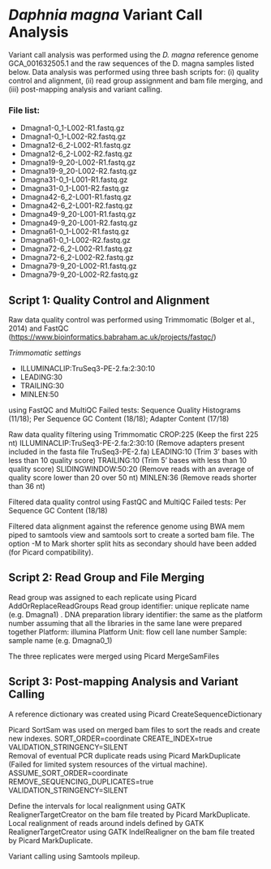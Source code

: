 # <i>Daphnia magna</i> Variant Call Analysis
Variant call analysis was performed using the <i>D. magna</i> reference genome GCA_001632505.1 and the raw sequences of the D. magna samples listed below. Data analysis was performed using three bash scripts for: (i) quality control and alignment, (ii) read group assignment and bam file merging, and (iii) post-mapping analysis and variant calling.  

### File list:
* Dmagna1-0_1-L002-R1.fastq.gz
* Dmagna1-0_1-L002-R2.fastq.gz
* Dmagna12-6_2-L002-R1.fastq.gz
* Dmagna12-6_2-L002-R2.fastq.gz
* Dmagna19-9_20-L002-R1.fastq.gz
* Dmagna19-9_20-L002-R2.fastq.gz
* Dmagna31-0_1-L001-R1.fastq.gz
* Dmagna31-0_1-L001-R2.fastq.gz
* Dmagna42-6_2-L001-R1.fastq.gz
* Dmagna42-6_2-L001-R2.fastq.gz
* Dmagna49-9_20-L001-R1.fastq.gz
* Dmagna49-9_20-L001-R2.fastq.gz
* Dmagna61-0_1-L002-R1.fastq.gz
* Dmagna61-0_1-L002-R2.fastq.gz
* Dmagna72-6_2-L002-R1.fastq.gz
* Dmagna72-6_2-L002-R2.fastq.gz
* Dmagna79-9_20-L002-R1.fastq.gz
* Dmagna79-9_20-L002-R2.fastq.gz

## Script 1: Quality Control and Alignment
Raw data quality control was performed using Trimmomatic (Bolger et al., 2014) and FastQC (https://www.bioinformatics.babraham.ac.uk/projects/fastqc/)

*Trimmomatic settings*
* ILLUMINACLIP:TruSeq3-PE-2.fa:2:30:10 
* LEADING:30 
* TRAILING:30 
* MINLEN:50 




using FastQC and MultiQC
Failed tests: Sequence Quality Histograms (11/18); Per Sequence GC Content (18/18); Adapter Content (17/18)

Raw data quality filtering using Trimmomatic
CROP:225 (Keep the first 225 nt)
ILLUMINACLIP:TruSeq3-PE-2.fa:2:30:10 (Remove adapters present included in the fasta file TruSeq3-PE-2.fa)
LEADING:10  (Trim 3’ bases with less than 10 quality score)
TRAILING:10 (Trim 5’ bases with less than 10 quality score)
SLIDINGWINDOW:50:20 (Remove reads with an average of quality score lower than 20 over 50 nt) 
MINLEN:36 (Remove reads shorter than 36 nt)

Filtered data quality control using FastQC and MultiQC
Failed tests: Per Sequence GC Content (18/18)

Filtered data alignment against the reference genome using BWA mem piped to samtools view and samtools sort to create a sorted bam file.
The option -M to Mark shorter split hits as secondary should have been added (for Picard compatibility).

## Script 2: Read Group and File Merging
Read group was assigned to each replicate using Picard AddOrReplaceReadGroups
Read group identifier: unique replicate name (e.g. Dmagna1) . 
DNA preparation library identifier: the same as the platform number assuming that all the libraries in the same lane were prepared together 
Platform: illumina 
Platform Unit: flow cell lane number 
Sample: sample name (e.g. Dmagna0_1)

The three replicates were merged using Picard MergeSamFiles 

## Script 3: Post-mapping Analysis and Variant Calling 
A reference dictionary was created using Picard CreateSequenceDictionary 

Picard SortSam was used on merged bam files to sort the reads and create new indexes.
SORT_ORDER=coordinate
CREATE_INDEX=true
VALIDATION_STRINGENCY=SILENT 	
Removal of eventual PCR duplicate reads using Picard MarkDuplicate (Failed for limited system resources of the virtual machine).
ASSUME_SORT_ORDER=coordinate
REMOVE_SEQUENCING_DUPLICATES=true
VALIDATION_STRINGENCY=SILENT 

Define the intervals for local realignment using GATK RealignerTargetCreator on the bam file treated by Picard MarkDuplicate. 
Local realignment of reads around indels defined by GATK RealignerTargetCreator using GATK IndelRealigner on the bam file treated by Picard MarkDuplicate.

Variant calling using Samtools mpileup.


